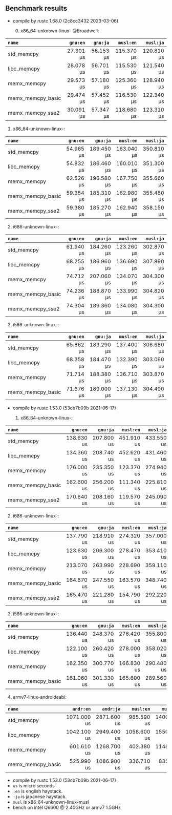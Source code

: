 ## Benchmark results

- compile by rustc 1.68.0 (2c8cc3432 2023-03-06)

  0. x86_64-unknown-linux- @Broadwell:

|         `name`          |  `gnu:en`   |  `gnu:ja`   |  `musl:en`  |  `musl:ja`  |
|:------------------------|------------:|------------:|------------:|------------:|
| std_memcpy              |   27.301 µs |   56.153 µs |  115.370 µs |  120.810 µs |
| libc_memcpy             |   28.078 µs |   56.701 µs |  115.530 µs |  121.540 µs |
| memx_memcpy             |   29.573 µs |   57.180 µs |  125.360 µs |  128.940 µs |
| memx_memcpy_basic       |   29.474 µs |   57.452 µs |  116.530 µs |  122.340 µs |
| memx_memcpy_sse2        |   30.091 µs |   57.347 µs |  118.680 µs |  123.310 µs |

  1. x86_64-unknown-linux-:

|         `name`          |  `gnu:en`   |  `gnu:ja`   |  `musl:en`  |  `musl:ja`  |
|:------------------------|------------:|------------:|------------:|------------:|
| std_memcpy              |   54.965 µs |  189.450 µs |  163.040 µs |  350.810 µs |
| libc_memcpy             |   54.832 µs |  186.460 µs |  160.010 µs |  351.300 µs |
| memx_memcpy             |   62.526 µs |  196.580 µs |  167.750 µs |  355.660 µs |
| memx_memcpy_basic       |   59.354 µs |  185.310 µs |  162.980 µs |  355.480 µs |
| memx_memcpy_sse2        |   59.380 µs |  185.270 µs |  162.940 µs |  358.150 µs |

  2. i686-unknown-linux-:

|         `name`          |  `gnu:en`   |  `gnu:ja`   |  `musl:en`  |  `musl:ja`  |
|:------------------------|------------:|------------:|------------:|------------:|
| std_memcpy              |   61.940 µs |  184.260 µs |  123.260 µs |  302.870 µs |
| libc_memcpy             |   68.255 µs |  186.960 µs |  136.690 µs |  307.890 µs |
| memx_memcpy             |   74.712 µs |  207.060 µs |  134.070 µs |  304.300 µs |
| memx_memcpy_basic       |   74.236 µs |  188.870 µs |  133.990 µs |  304.820 µs |
| memx_memcpy_sse2        |   74.304 µs |  189.360 µs |  134.080 µs |  304.300 µs |

  3. i586-unknown-linux-:

|         `name`          |  `gnu:en`   |  `gnu:ja`   |  `musl:en`  |  `musl:ja`  |
|:------------------------|------------:|------------:|------------:|------------:|
| std_memcpy              |   65.862 µs |  183.290 µs |  137.400 µs |  306.680 µs |
| libc_memcpy             |   68.358 µs |  184.470 µs |  132.390 µs |  303.090 µs |
| memx_memcpy             |   71.714 µs |  188.380 µs |  136.710 µs |  303.870 µs |
| memx_memcpy_basic       |   71.676 µs |  189.000 µs |  137.130 µs |  304.490 µs |


- compile by rustc 1.53.0 (53cb7b09b 2021-06-17)

  1. x86_64-unknown-linux-:

|         `name`          |  `gnu:en`   |  `gnu:ja`   |  `musl:en`  |  `musl:ja`  |
|:------------------------|------------:|------------:|------------:|------------:|
| std_memcpy              |  138.630 us |  207.800 us |  451.910 us |  433.550 us |
| libc_memcpy             |  134.360 us |  208.740 us |  452.620 us |  431.460 us |
| memx_memcpy             |  176.000 us |  235.350 us |  123.370 us |  274.940 us |
| memx_memcpy_basic       |  162.600 us |  256.200 us |  111.340 us |  225.810 us |
| memx_memcpy_sse2        |  170.640 us |  208.160 us |  119.570 us |  245.090 us |

  2. i686-unknown-linux-:

|         `name`          |  `gnu:en`   |  `gnu:ja`   |  `musl:en`  |  `musl:ja`  |
|:------------------------|------------:|------------:|------------:|------------:|
| std_memcpy              |  137.790 us |  218.910 us |  274.320 us |  357.000 us |
| libc_memcpy             |  123.630 us |  206.300 us |  278.470 us |  353.410 us |
| memx_memcpy             |  213.070 us |  263.990 us |  228.690 us |  359.110 us |
| memx_memcpy_basic       |  164.670 us |  247.550 us |  163.570 us |  348.740 us |
| memx_memcpy_sse2        |  165.470 us |  221.280 us |  154.790 us |  292.220 us |

  3. i586-unknown-linux-:

|         `name`          |  `gnu:en`   |  `gnu:ja`   |  `musl:en`  |  `musl:ja`  |
|:------------------------|------------:|------------:|------------:|------------:|
| std_memcpy              |  136.440 us |  248.370 us |  276.420 us |  355.800 us |
| libc_memcpy             |  122.100 us |  260.420 us |  278.000 us |  358.020 us |
| memx_memcpy             |  162.350 us |  300.770 us |  166.830 us |  290.480 us |
| memx_memcpy_basic       |  161.060 us |  301.330 us |  165.600 us |  289.560 us |

  4. armv7-linux-androideabi:

|         `name`          |  `andr:en`  |  `andr:ja`  |  `musl:en`  |  `musl:ja`  |
|:------------------------|------------:|------------:|------------:|------------:|
| std_memcpy              | 1071.000 us | 2871.600 us |  985.590 us | 1400.000 us |
| libc_memcpy             | 1042.100 us | 2949.400 us | 1058.600 us | 1550.600 us |
| memx_memcpy             |  601.610 us | 1268.700 us |  402.380 us | 1148.700 us |
| memx_memcpy_basic       |  525.990 us | 1086.900 us |  336.710 us |  835.900 us |


- compile by rustc 1.53.0 (53cb7b09b 2021-06-17)
- `us` is micro seconds
- `:en` is english haystack.
- `:ja` is japanese haystack.
- `musl` is x86_64-unknown-linux-musl
- bench on intel Q6600 @ 2.40GHz or armv7 1.5GHz
